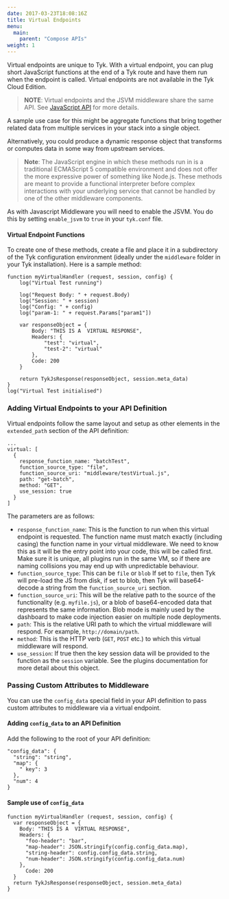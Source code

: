 ```yaml
---
date: 2017-03-23T18:08:16Z
title: Virtual Endpoints
menu:
  main:
    parent: "Compose APIs"
weight: 1 
---
```


Virtual endpoints are unique to Tyk. With a virtual endpoint, you can plug short JavaScript functions at the end of a Tyk route and have them run when the endpoint is called. Virtual endpoints are not available in the Tyk Cloud Edition.

> **NOTE**: Virtual endpoints and the JSVM middleware share the same API. See [JavaScript API](/docs/customise-tyk/plugins/javascript-middleware/javascript-api/) for more details. 

A sample use case for this might be aggregate functions that bring together related data from multiple services in your stack into a single object.

Alternatively, you could produce a dynamic response object that transforms or computes data in some way from upstream services.

> **Note**: The JavaScript engine in which these methods run in is a traditional ECMAScript 5 compatible environment and does not offer the more expressive power of something like Node.js. These methods are meant to provide a functional interpreter before complex interactions with your underlying service that cannot be handled by one of the other middleware components.

As with Javascript Middleware you will need to enable the JSVM. You do this by setting `enable_jsvm` to `true` in your `tyk.conf` file.

#### Virtual Endpoint Functions

To create one of these methods, create a file and place it in a subdirectory of the Tyk configuration environment (ideally under the `middleware` folder in your Tyk installation). Here is a sample method:

```{.copyWrapper}
function myVirtualHandler (request, session, config) {
    log("Virtual Test running")
    
    log("Request Body: " + request.Body)
    log("Session: " + session)
    log("Config: " + config)
    log("param-1: " + request.Params["param1"])
    
    var responseObject = {
        Body: "THIS IS A  VIRTUAL RESPONSE",
        Headers: {
            "test": "virtual",
            "test-2": "virtual"
        },
        Code: 200
    }
    
    return TykJsResponse(responseObject, session.meta_data)   
}
log("Virtual Test initialised")
```




### Adding Virtual Endpoints to your API Definition

Virtual endpoints follow the same layout and setup as other elements in the `extended_path` section of the API definition:

```{.copyWrapper}
...
virtual: [
  {
    response_function_name: "batchTest",
    function_source_type: "file",
    function_source_uri: "middleware/testVirtual.js",
    path: "get-batch",
    method: "GET",
    use_session: true
  }
]
```

The parameters are as follows:

*   `response_function_name`: This is the function to run when this virtual endpoint is requested. The function name must match exactly (including casing) the function name in your virtual middleware. We need to know this as it will be the entry point into your code, this will be called first. Make sure it is unique, all plugins run in the same VM, so if there are naming collisions you may end up with unpredictable behaviour.
*   `function_source_type`: This can be `file` or `blob` If set to `file`, then Tyk will pre-load the JS from disk, if set to blob, then Tyk will base64-decode a string from the `function_source_uri` section.
*   `function_source_uri`: This will be the relative path to the source of the functionality (e.g. `myfile.js`), or a blob of base64-encoded data that represents the same information. Blob mode is mainly used by the dashboard to make code injection easier on multiple node deployments.
*   `path`: This is the relative URI path to which the virtual middleware will respond. For example, `http://domain/path`.
*   `method`: This is the HTTP verb (`GET`, `POST` etc.) to which this virtual middleware will respond.
*   `use_session`: If true then the key session data will be provided to the function as the `session` variable. See the plugins documentation for more detail about this object.

### Passing Custom Attributes to Middleware

You can use the `config_data` special field in your API definition to pass custom attributes to middleware via a virtual endpoint.

#### Adding `config_data` to an API Definition

Add the following to the root of your API definition:

```{.copyWrapper}
"config_data": {
  "string": "string",
  "map": {
    " key": 3
  },
  "num": 4
}
```

#### Sample use of `config_data`

```
function myVirtualHandler (request, session, config) {      
  var responseObject = {
    Body: "THIS IS A  VIRTUAL RESPONSE",
    Headers: {
      "foo-header": "bar",
      "map-header": JSON.stringify(config.config_data.map),
      "string-header": config.config_data.string,
      "num-header": JSON.stringify(config.config_data.num)
    },
      Code: 200
  }
  return TykJsResponse(responseObject, session.meta_data)
}
```
